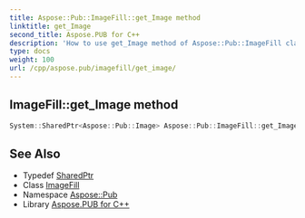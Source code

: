 ```yaml
---
title: Aspose::Pub::ImageFill::get_Image method
linktitle: get_Image
second_title: Aspose.PUB for C++
description: 'How to use get_Image method of Aspose::Pub::ImageFill class in C++.'
type: docs
weight: 100
url: /cpp/aspose.pub/imagefill/get_image/
---
```

## ImageFill::get_Image method




```cpp
System::SharedPtr<Aspose::Pub::Image> Aspose::Pub::ImageFill::get_Image() const
```

## See Also

* Typedef [SharedPtr](../../../system/sharedptr/)
* Class [ImageFill](../)
* Namespace [Aspose::Pub](../../)
* Library [Aspose.PUB for C++](../../../)
